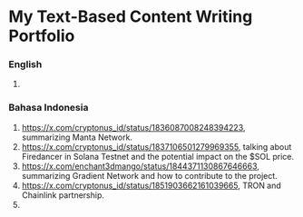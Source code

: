 # My Text-Based Content Writing Portfolio

### English
1. 

### Bahasa Indonesia
1. https://x.com/cryptonus_id/status/1836087008248394223, summarizing Manta Network.
2. https://x.com/cryptonus_id/status/1837106501279969355, talking about Firedancer in Solana Testnet and the potential impact on the $SOL price.
3. https://x.com/enchant3dmango/status/1844371130867646663, summarizing Gradient Network and how to contribute to the project.
4. https://x.com/cryptonus_id/status/1851903662161039665, TRON and Chainlink partnership.
5. 
